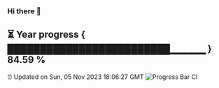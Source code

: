 ### Hi there 👋
⏳ Year progress { █████████████████████████▁▁▁▁▁ } 84.59 %
---
⏰ Updated on Sun, 05 Nov 2023 18:06:27 GMT
![Progress Bar CI](https://github.com/Moyi321/Moyi321/workflows/Progress%20Bar%20CI/badge.svg)
